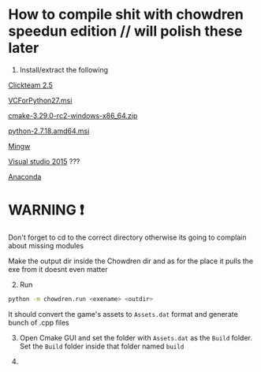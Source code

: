 # How to compile shit with chowdren speedun edition // will polish these later

1. Install/extract the following

[Clickteam 2.5](https://store.steampowered.com/app/248170/Clickteam_Fusion_25/)

[VCForPython27.msi](/Files/VCForPython27.msi)

[cmake-3.29.0-rc2-windows-x86_64.zip](/Files/cmake-3.29.0-rc2-windows-x86_64.zip)

[python-2.7.18.amd64.msi](/Files/python-2.7.18.amd64.msi)

[Mingw]()

[Visual studio 2015](https://archive.org/details/MS_VisualStudioCommunity-2015) ???

[Anaconda](https://github.com/fnmwolf/Anaconda)

# WARNING ❗

Don't forget to cd to the correct directory otherwise its going to complain about missing modules

Make the output dir inside the Chowdren dir and as for the place it pulls the exe from it doesnt even matter

2. Run 

```sh
python -m chowdren.run <exename> <outdir>
```

It should convert the game's assets to `Assets.dat` format and generate bunch of .cpp files

3. Open Cmake GUI and set the folder with `Assets.dat` as the `Build` folder. Set the `Build` folder inside that folder named `build`

4. 
